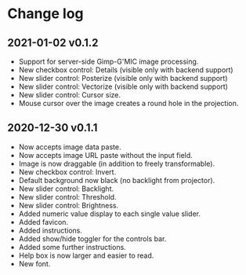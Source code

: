 # Change log

## 2021-01-02 v0.1.2

- Support for server-side Gimp-G'MIC image processing.
- New checkbox control: Details (visible only with backend support)
- New slider control: Posterize (visible only with backend support)
- New slider control: Vectorize (visible only with backend support)
- New slider control: Cursor size.
- Mouse cursor over the image creates a round hole in the projection.

## 2020-12-30 v0.1.1

- Now accepts image data paste.
- Now accepts image URL paste without the input field.
- Image is now draggable (in addition to freely transformable).
- New checkbox control: Invert.
- Default background now black (no backlight from projector).
- New slider control: Backlight.
- New slider control: Threshold.
- New slider control: Brightness.
- Added numeric value display to each single value slider.
- Added favicon.
- Added instructions.
- Added show/hide toggler for the controls bar.
- Added some further instructions.
- Help box is now larger and easier to read.
- New font.
